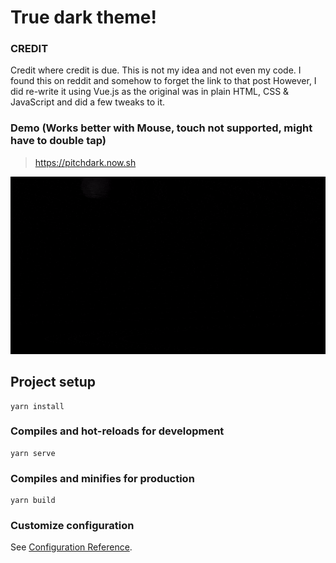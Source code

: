 # True dark theme!

### CREDIT
Credit where credit is due. This is not my idea and not even my code. I found this on reddit and somehow to forget the link to that post
However, I did re-write it using Vue.js as the original was in plain HTML, CSS & JavaScript and did a few tweaks to it.

### Demo (Works better with Mouse, touch not supported, might have to double tap)
> https://pitchdark.now.sh

![](src/demo/dark.gif)

## Project setup
```
yarn install
```

### Compiles and hot-reloads for development
```
yarn serve
```

### Compiles and minifies for production
```
yarn build
```

### Customize configuration
See [Configuration Reference](https://cli.vuejs.org/config/).

